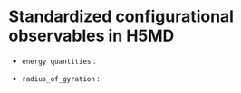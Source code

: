 # Standardized configurational observables in H5MD

* `energy quantities`
:

* `radius_of_gyration`
:


